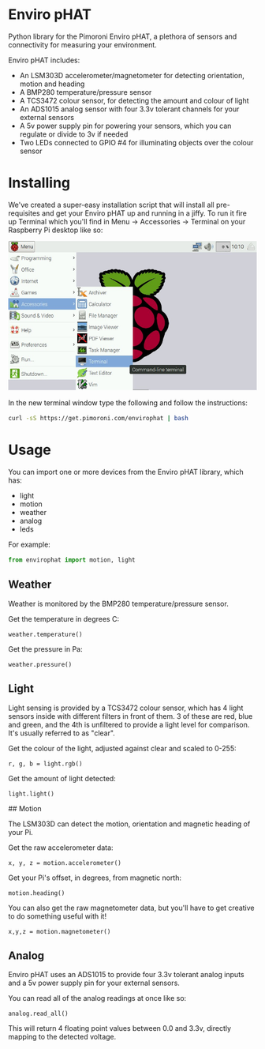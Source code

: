 # Enviro pHAT

Python library for the Pimoroni Enviro pHAT, a plethora of sensors and connectivity for measuring your environment.

Enviro pHAT includes:

* An LSM303D accelerometer/magnetometer for detecting orientation, motion and heading
* A BMP280 temperature/pressure sensor
* A TCS3472 colour sensor, for detecting the amount and colour of light
* An ADS1015 analog sensor with four 3.3v tolerant channels for your external sensors
* A 5v power supply pin for powering your sensors, which you can regulate or divide to 3v if needed
* Two LEDs connected to GPIO #4 for illuminating objects over the colour sensor

# Installing

We've created a super-easy installation script that will install all pre-requisites and get your Enviro pHAT up and running in a jiffy. To run it fire up Terminal which you'll find in Menu -> Accessories -> Terminal on your Raspberry Pi desktop like so:

![Finding the terminal](terminal.jpg)

In the new terminal window type the following and follow the instructions:

```bash
curl -sS https://get.pimoroni.com/envirophat | bash
```

# Usage

You can import one or more devices from the Enviro pHAT library, which has:

* light
* motion
* weather
* analog
* leds

For example:

```python
from envirophat import motion, light
```

## Weather

Weather is monitored by the BMP280 temperature/pressure sensor.

Get the temperature in degrees C:

```
weather.temperature()
```

Get the pressure in Pa:

```
weather.pressure()
```

## Light

Light sensing is provided by a TCS3472 colour sensor, which has 4 light sensors inside with different filters in front of them. 3 of these are red, blue and green, and the 4th is unfiltered to provide a light level for comparison. It's usually referred to as "clear".

Get the colour of the light, adjusted against clear and scaled to 0-255:

```
r, g, b = light.rgb()
```

Get the amount of light detected:

```
light.light()
```

## Motion

The LSM303D can detect the motion, orientation and magnetic heading of your Pi.

Get the raw accelerometer data:

```
x, y, z = motion.accelerometer()
```

Get your Pi's offset, in degrees, from magnetic north:

```
motion.heading()
```

You can also get the raw magnetometer data, but you'll have to get creative
to do something useful with it!

```
x,y,z = motion.magnetometer()
```

## Analog

Enviro pHAT uses an ADS1015 to provide four 3.3v tolerant analog inputs and a 5v power supply pin for your external sensors.

You can read all of the analog readings at once like so:

```
analog.read_all()
```

This will return 4 floating point values between 0.0 and 3.3v, directly mapping to the detected voltage.
